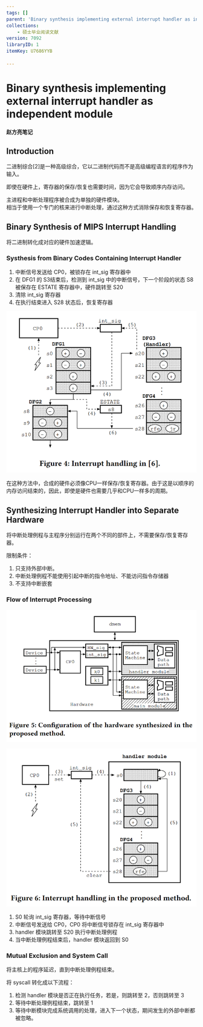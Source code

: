 ```yaml
---
tags: []
parent: 'Binary synthesis implementing external interrupt handler as independent module'
collections:
    - 硕士毕业阅读文献
version: 7092
libraryID: 1
itemKey: U7686YYB

---
```

# Binary synthesis implementing external interrupt handler as independent module

#### 赵方亮笔记

## Introduction

二进制综合\[2]是一种高级综合，它以二进制代码而不是高级编程语言的程序作为输入。

即使在硬件上，寄存器的保存/恢复也需要时间，因为它会导致顺序内存访问。

主进程和中断处理程序被合成为单独的硬件模块。\
相当于使用一个专门的核来进行中断处理，通过这种方式消除保存和恢复寄存器。

## Binary Synthesis of MIPS Interrupt Handling

将二进制转化成对应的硬件加速逻辑。

### Systhesis from Binary Codes Containing Interrupt Handler

1.  中断信号发送给 CP0，被锁存在 int\_sig 寄存器中
2.  在 DFG1 的 S3结束后，检测到 int\_sig 中的中断信号，下一个阶段的状态 S8 被保存在 ESTATE 寄存器中，硬件跳转至 S20
3.  清除 int\_sig 寄存器
4.  在执行结束进入 S28 状态后，恢复寄存器

![\<img alt="" data-attachment-key="LK2IRXT6" width="831" height="704" src="attachments/LK2IRXT6.png" ztype="zimage">](attachments/LK2IRXT6.png)

在这种方法中，合成的硬件必须像CPU一样保存/恢复寄存器。由于这是以顺序的内存访问结束的，因此，即使是硬件也需要几乎和CPU一样多的周期。

## Synthesizing Interrupt Handler into Separate Hardware

将中断处理例程与主程序分别运行在两个不同的部件上，不需要保存/恢复寄存器。

限制条件：

1.  只支持外部中断。
2.  中断处理例程不能使用引起中断的指令地址、不能访问指令存储器
3.  不支持中断嵌套

### Flow of Interrupt Processing

![\<img alt="" data-attachment-key="YFB43W4V" width="932" height="649" src="attachments/YFB43W4V.png" ztype="zimage">](attachments/YFB43W4V.png)

![\<img alt="" data-attachment-key="T9YCM645" width="850" height="702" src="attachments/T9YCM645.png" ztype="zimage">](attachments/T9YCM645.png)

1.  S0 轮询 int\_sig 寄存器，等待中断信号
2.  中断信号发送给 CP0，CP0 将中断信号锁存在 int\_sig 寄存器中
3.  handler 模块跳转至 S20 执行中断处理例程
4.  当中断处理例程结束后，handler 模块返回到 S0

### Mutual Exclusion and System Call

将主核上的程序延迟，直到中断处理例程结束。

将 syscall 转化成以下流程：

1.  检测 handler 模块是否正在执行任务，若是，则跳转至 2，否则跳转至 3
2.  等待中断处理例程结束，跳转至 1
3.  等待中断模块完成系统调用的处理，进入下一个状态，期间发生的外部中断都被忽略。
